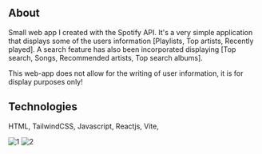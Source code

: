 About 
---
Small web app I created with the Spotify API. It's a very simple application that displays some of the users information [Playlists, Top artists, Recently played]. A search feature has also been incorporated displaying [Top search, Songs, Recommended artists, Top search albums].

This web-app does not allow for the writing of user information, it is for display purposes only!

Technologies 
---
HTML, TailwindCSS, Javascript, Reactjs, Vite,


![1](https://user-images.githubusercontent.com/73814371/214001921-7369fcdb-c0c1-4031-9e44-7520d90695d4.JPG)
![2](https://user-images.githubusercontent.com/73814371/214001922-156a2ff4-3fa9-471b-a060-a13426893ab2.JPG)
